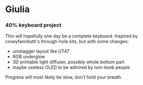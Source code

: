# Giulia
### 40% keyboard project

This will hopefully one day be a complete keyboard.
Inspired by coseyfannitutti's through-hole kits, but with some changes:
- unistagger layout like UT47
- RGB underglow
- 3D printable light diffuser, possibly whole bottom part
- maybe useless OLED to be admired by non-keeb people

Progress will most likely be slow, don't hold your breath.
